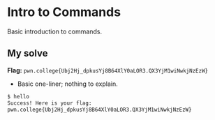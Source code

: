 # Intro to Commands
Basic introduction to commands.

## My solve
**Flag:** `pwn.college{Ubj2Hj_dpkusYj8B64XlY0aLOR3.QX3YjM1wiNwkjNzEzW}`

- Basic one-liner; nothing to explain. 

```bash
$ hello
Success! Here is your flag:
pwn.college{Ubj2Hj_dpkusYj8B64XlY0aLOR3.QX3YjM1wiNwkjNzEzW}
```
